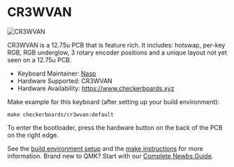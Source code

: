 # CR3WVAN

![CR3WVAN](https://i.imgur.com/OmW445H.png)

CR3WVAN is a 12.75u PCB that is feature rich. It includes: hotswap, per-key RGB, RGB underglow, 3 rotary encoder positions and a unique layout not yet seen on a 12.75u PCB.

* Keyboard Maintainer: [Nasp](https://github.com/npspears)
* Hardware Supported: CR3WVAN
* Hardware Availability: https://www.checkerboards.xyz

Make example for this keyboard (after setting up your build environment):

    make checkerboards/cr3wvan:default

To enter the bootloader, press the hardware button on the back of the PCB on the right edge.

See the [build environment setup](https://docs.qmk.fm/#/getting_started_build_tools) and the [make instructions](https://docs.qmk.fm/#/getting_started_make_guide) for more information. Brand new to QMK? Start with our [Complete Newbs Guide](https://docs.qmk.fm/#/newbs).
